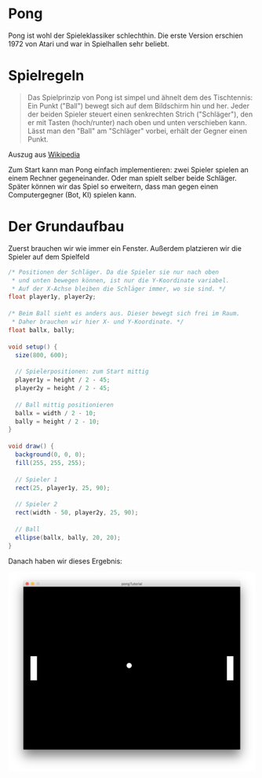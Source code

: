 # Pong

Pong ist wohl der Spieleklassiker schlechthin. Die erste Version erschien 1972 von Atari und war in Spielhallen sehr
beliebt.

# Spielregeln

> Das Spielprinzip von Pong ist simpel und ähnelt dem des Tischtennis: Ein Punkt ("Ball") bewegt sich auf dem Bildschirm hin und her. Jeder der beiden Spieler steuert einen senkrechten Strich ("Schläger"), den er mit Tasten (hoch/runter) nach oben und unten verschieben kann. Lässt man den "Ball" am "Schläger" vorbei, erhält der Gegner einen Punkt.

Auszug aus [Wikipedia](https://de.wikipedia.org/wiki/Pong)

Zum Start kann man Pong einfach implementieren: zwei Spieler spielen an einem Rechner gegeneinander. Oder man spielt selber beide Schläger.
Später können wir das Spiel so erweitern, dass man gegen einen Computergegner (Bot, KI) spielen kann.

# Der Grundaufbau

Zuerst brauchen wir wie immer ein Fenster. Außerdem platzieren wir die Spieler auf dem Spielfeld

```java
/* Positionen der Schläger. Da die Spieler sie nur nach oben
 * und unten bewegen können, ist nur die Y-Koordinate variabel.
 * Auf der X-Achse bleiben die Schläger immer, wo sie sind. */
float player1y, player2y;

/* Beim Ball sieht es anders aus. Dieser bewegt sich frei im Raum.
 * Daher brauchen wir hier X- und Y-Koordinate. */
float ballx, bally;

void setup() {
  size(800, 600);
  
  // Spielerpositionen: zum Start mittig
  player1y = height / 2 - 45;
  player2y = height / 2 - 45;
  
  // Ball mittig positionieren
  ballx = width / 2 - 10;
  bally = height / 2 - 10;
}

void draw() {
  background(0, 0, 0);
  fill(255, 255, 255);
  
  // Spieler 1
  rect(25, player1y, 25, 90);
  
  // Spieler 2
  rect(width - 50, player2y, 25, 90);
  
  // Ball
  ellipse(ballx, bally, 20, 20);
}
```
Danach haben wir dieses Ergebnis:

![Pong Spielaufbau](images/pong1.png)

